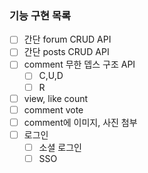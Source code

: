 ### 기능 구현 목록
- [ ] 간단 forum CRUD API
- [ ] 간단 posts CRUD API
- [ ] comment 무한 뎁스 구조 API
  - [ ] C,U,D
  - [ ] R
- [ ] view, like count
- [ ] comment vote
- [ ] comment에 이미지, 사진 첨부
- [ ] 로그인
  - [ ] 소셜 로그인
  - [ ] SSO